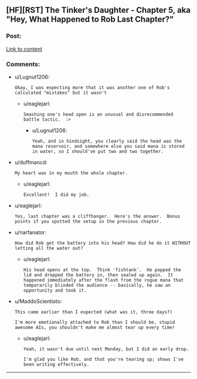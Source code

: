 ## [HF][RST] The Tinker's Daughter - Chapter 5, aka "Hey, What Happened to Rob Last Chapter?"

### Post:

[Link to content](https://www.patreon.com/posts/general-public-5-4837107)

### Comments:

- u/Lugnut1206:
  ```
  Okay, I was expecting more that it was another one of Rob's calculated "mistakes" but it wasn't
  ```

  - u/eaglejarl:
    ```
    Smashing one's head open is an unusual and disrecommended battle tactic.  :>
    ```

    - u/Lugnut1206:
      ```
      Yeah, and in hindsight, you clearly said the head was the mana reservoir, and somewhere else you said mana is stored in water, so I should've put two and two together.
      ```

- u/duffmancd:
  ```
  My heart was in my mouth the whole chapter.
  ```

  - u/eaglejarl:
    ```
    Excellent!  I did my job.
    ```

- u/eaglejarl:
  ```
  Yes, last chapter was a cliffhanger.  Here's the answer.  Bonus points if you spotted the setup in the previous chapter.
  ```

- u/narfanator:
  ```
  How did Rob get the battery into his head? How did he do it WITHOUT letting all the water out?
  ```

  - u/eaglejarl:
    ```
    His head opens at the top.  Think 'fishtank'.  He popped the lid and dropped the battery in, then sealed up again.  It happened immediately after the flash from the rogue mana that temporarily blinded the audience -- basically, he saw an opportunity and took it.
    ```

- u/MaddoScientisto:
  ```
  This came earlier than I expected (what was it, three days?)

  I'm more emotionally attached to Rob than I should be, stupid awesome AIs, you shouldn't make me almost tear up every time!
  ```

  - u/eaglejarl:
    ```
    Yeah, it wasn't due until next Monday, but I did an early drop. 

    I'm glad you like Rob, and that you're tearing up; shows I've been writing effectively.
    ```

---

